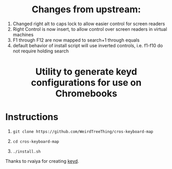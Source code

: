 <h1 align="center">Changes from upstream:</h1>
<ol>
<li>Changed right alt to caps lock to allow easier control for screen readers</li>
<li>Right Control is now insert, to allow control over screen readers in virtual machines</li>
<li>F1 through F12 are now mapped to search+1 through equals</li>
<li>default behavior of install script will use inverted controls, i.e. f1-f10 do not require holding search</li>
</ol>
<h1 align="center">Utility to generate keyd configurations for use on Chromebooks</h1>

# Instructions
1.     git clone https://github.com/WeirdTreeThing/cros-keyboard-map
2.     cd cros-keyboard-map
3.     ./install.sh

Thanks to rvaiya for creating [keyd](https://github.com/rvaiya/keyd).
